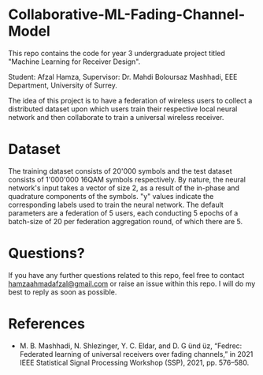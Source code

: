 # Collaborative-ML-Fading-Channel-Model
This repo contains the code for year 3 undergraduate project titled "Machine Learning for Receiver Design". 

Student: Afzal Hamza, Supervisor: Dr. Mahdi Boloursaz Mashhadi, EEE Department, University of Surrey.

The idea of this project is to have a federation of wireless users to collect a distributed dataset upon which users train their respective local neural network and then collaborate to train a universal wireless receiver.

# Dataset
The training dataset consists of 20'000 symbols and the test dataset consists of 1'000'000 16QAM symbols respectively. By nature, the neural network's input takes a vector of size 2, as a result of the in-phase and quadrature components of the symbols. "y" values indicate the corresponding labels used to train the neural network. The default parameters are a federation of 5 users, each conducting 5 epochs of a batch-size of 20 per federation aggregation round, of which there are 5.

# Questions?
If you have any further questions related to this repo, feel free to contact hamzaahmadafzal@gmail.com or raise an issue within this repo. I will do my best to reply as soon as possible.

# References
- M. B. Mashhadi, N. Shlezinger, Y. C. Eldar, and D. G ̈und ̈uz, “Fedrec: Federated learning of universal receivers over fading channels,” in 2021 IEEE Statistical Signal   Processing Workshop (SSP), 2021, pp. 576–580.
